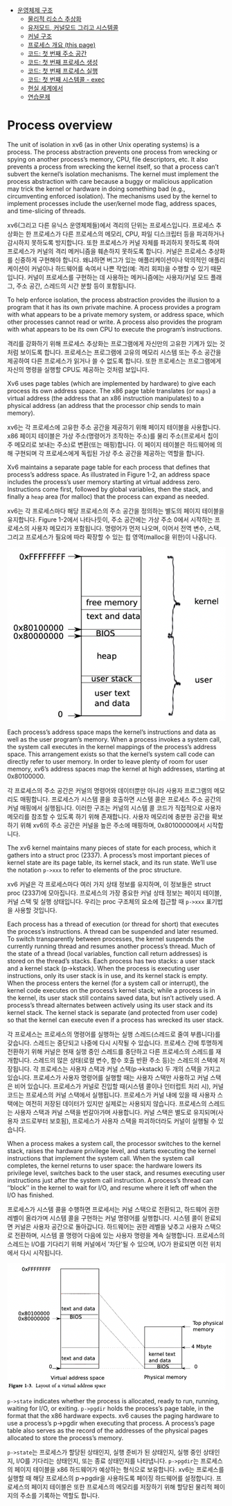 - [운영체제 구조](./chapter_1.md)
    - [물리적 리소스 추상화](./chapter_1-1.md)
    - [유저모드, 커널모드 그리고 시스템콜](./chatper_1-2.md)
    - [커널 구조](./chapter_1-3.md)
    - [프로세스 개요 (this page)](./chapter_1-4.md)
    - [코드: 첫 번째 주소 공간](./chapter_1-5.md)
    - [코드: 첫 번째 프로세스 생성](./chapter_1-6.md)
    - [코드: 첫 번째 프로세스 실행](./chapter_1-7.md)
    - [코드: 첫 번째 시스템콜 - exec](./chapter_1-8.md)
    - [현실 세계에서](./chapter_1-9.md)
    - [연습문제](./chapter_1-10.md)

# Process overview

The unit of isolation in xv6 (as in other Unix operating systems) is a process. The process abstraction prevents one process from wrecking or spying on another process’s memory, CPU, file descriptors, etc. It also prevents a process from wrecking the kernel itself, so that a process can’t subvert the kernel’s isolation mechanisms. The kernel must implement the process abstraction with care because a buggy or malicious application may trick the kernel or hardware in doing something bad (e.g., circumventing enforced isolation). The mechanisms used by the kernel to implement processes include the user/kernel mode flag, address spaces, and time-slicing of threads.

xv6(그리고 다른 유닉스 운영체제들)에서 격리의 단위는 프로세스입니다. 프로세스 추상화는 한 프로세스가 다른 프로세스의 메모리, CPU, 파일 디스크립터 등을 파괴하거나 감시하지 못하도록 방지합니다. 또한 프로세스가 커널 자체를 파괴하지 못하도록 하여 프로세스가 커널의 격리 메커니즘을 훼손하지 못하도록 합니다. 커널은 프로세스 추상화를 신중하게 구현해야 합니다. 왜냐하면 버그가 있는 애플리케이션이나 악의적인 애플리케이션이 커널이나 하드웨어를 속여서 나쁜 작업(예: 격리 회피)을 수행할 수 있기 때문입니다. 커널이 프로세스를 구현하는 데 사용하는 메커니즘에는 사용자/커널 모드 플래그, 주소 공간, 스레드의 시간 분할 등이 포함됩니다.

To help enforce isolation, the process abstraction provides the illusion to a program that it has its own private machine. A process provides a program with what appears to be a private memory system, or address space, which other processes cannot read or write. A process also provides the program with what appears to be its own CPU to execute the program’s instructions.

격리를 강화하기 위해 프로세스 추상화는 프로그램에게 자신만의 고유한 기계가 있는 것처럼 보이도록 합니다. 프로세스는 프로그램에 고유의 메모리 시스템 또는 주소 공간을 제공하여 다른 프로세스가 읽거나 쓸 수 없도록 합니다. 또한 프로세스는 프로그램에게 자신의 명령을 실행할 CPU도 제공하는 것처럼 보입니다.

Xv6 uses page tables (which are implemented by hardware) to give each process its own address space. The x86 page table translates (or `maps`) a virtual address (the address that an x86 instruction manipulates) to a physical address (an address that the processor chip sends to main memory).

xv6는 각 프로세스에 고유한 주소 공간을 제공하기 위해 페이지 테이블을 사용합니다. x86 페이지 테이블은 가상 주소(명령어가 조작하는 주소)를 물리 주소(프로세서 칩이 주 메모리로 보내는 주소)로 변환(또는 매핑)합니다. 이 페이지 테이블은 하드웨어에 의해 구현되며 각 프로세스에게 독립된 가상 주소 공간을 제공하는 역할을 합니다.

Xv6 maintains a separate page table for each process that defines that process’s address space. As illustrated in Figure 1-2, an address space includes the process’s user memory starting at virtual address zero. Instructions come first, followed by global variables, then the stack, and finally a `heap` area (for malloc) that the process can expand as needed.

xv6는 각 프로세스마다 해당 프로세스의 주소 공간을 정의하는 별도의 페이지 테이블을 유지합니다. Figure 1-2에서 나타나듯이, 주소 공간에는 가상 주소 0에서 시작하는 프로세스의 사용자 메모리가 포함됩니다. 명령어가 먼저 나오며, 이어서 전역 변수, 스택, 그리고 프로세스가 필요에 따라 확장할 수 있는 힙 영역(malloc을 위한)이 나옵니다.

![Figure 1-2](assets/fig-1-2.png)

Each process’s address space maps the kernel’s instructions and data as well as the user program’s memory. When a process invokes a system call, the system call executes in the kernel mappings of the process’s address space. This arrangement exists so that the kernel’s system call code can directly refer to user memory. In order to leave plenty of room for user memory, xv6’s address spaces map the kernel at high addresses, starting at 0x80100000.

각 프로세스의 주소 공간은 커널의 명령어와 데이터뿐만 아니라 사용자 프로그램의 메모리도 매핑합니다. 프로세스가 시스템 콜을 호출하면 시스템 콜은 프로세스 주소 공간의 커널 매핑에서 실행됩니다. 이러한 구조는 커널의 시스템 콜 코드가 직접적으로 사용자 메모리를 참조할 수 있도록 하기 위해 존재합니다. 사용자 메모리에 충분한 공간을 확보하기 위해 xv6의 주소 공간은 커널을 높은 주소에 매핑하며, 0x80100000에서 시작합니다.

The xv6 kernel maintains many pieces of state for each process, which it gathers into a struct proc (2337). A process’s most important pieces of kernel state are its page table, its kernel stack, and its run state. We’ll use the notation `p->xxx` to refer to elements of the proc structure.

xv6 커널은 각 프로세스마다 여러 가지 상태 정보를 유지하며, 이 정보들은 struct proc (2337)에 모아집니다. 프로세스의 가장 중요한 커널 상태 정보는 페이지 테이블, 커널 스택 및 실행 상태입니다. 우리는 proc 구조체의 요소에 접근할 때 `p->xxx` 표기법을 사용할 것입니다.

Each process has a thread of execution (or thread for short) that executes the process’s instructions. A thread can be suspended and later resumed. To switch transparently between processes, the kernel suspends the currently running thread and resumes another process’s thread. Much of the state of a thread (local variables, function call return addresses) is stored on the thread’s stacks. Each process has two stacks: a user stack and a kernel stack (p->kstack). When the process is executing user instructions, only its user stack is in use, and its kernel stack is empty. When the process enters the kernel (for a system call or interrupt), the kernel code executes on the process’s kernel stack; while a process is in the kernel, its user stack still contains saved data, but isn’t actively used. A process’s thread alternates between actively using its user stack and its kernel stack. The kernel stack is separate (and protected from user code) so that the kernel can execute even if a process has wrecked its user stack.

각 프로세스는 프로세스의 명령어를 실행하는 실행 스레드(스레드로 줄여 부릅니다)를 갖습니다. 스레드는 중단되고 나중에 다시 시작될 수 있습니다. 프로세스 간에 투명하게 전환하기 위해 커널은 현재 실행 중인 스레드를 중단하고 다른 프로세스의 스레드를 재개합니다. 스레드의 많은 상태(로컬 변수, 함수 호출 반환 주소 등)는 스레드의 스택에 저장됩니다. 각 프로세스는 사용자 스택과 커널 스택(p->kstack) 두 개의 스택을 가지고 있습니다. 프로세스가 사용자 명령어를 실행할 때는 사용자 스택만 사용하고 커널 스택은 비어 있습니다. 프로세스가 커널로 진입할 때(시스템 콜이나 인터럽트 처리 시), 커널 코드는 프로세스의 커널 스택에서 실행됩니다. 프로세스가 커널 내에 있을 때 사용자 스택에는 여전히 저장된 데이터가 있지만 실제로는 사용되지 않습니다. 프로세스의 스레드는 사용자 스택과 커널 스택을 번갈아가며 사용합니다. 커널 스택은 별도로 유지되며(사용자 코드로부터 보호됨), 프로세스가 사용자 스택을 파괴하더라도 커널이 실행될 수 있습니다.

When a process makes a system call, the processor switches to the kernel stack, raises the hardware privilege level, and starts executing the kernel instructions that implement the system call. When the system call completes, the kernel returns to user space: the hardware lowers its privilege level, switches back to the user stack, and resumes executing user instructions just after the system call instruction. A process’s thread can ‘‘block’’ in the kernel to wait for I/O, and resume where it left off when the I/O has finished.

프로세스가 시스템 콜을 수행하면 프로세서는 커널 스택으로 전환되고, 하드웨어 권한 레벨이 올라가며 시스템 콜을 구현하는 커널 명령어를 실행합니다. 시스템 콜이 완료되면 커널은 사용자 공간으로 돌아갑니다. 하드웨어는 권한 레벨을 낮추고 사용자 스택으로 전환하며, 시스템 콜 명령어 다음에 있는 사용자 명령을 계속 실행합니다. 프로세스의 스레드는 I/O를 기다리기 위해 커널에서 '차단'될 수 있으며, I/O가 완료되면 이전 위치에서 다시 시작됩니다.

![Figure 1-3](assets/fig-1-3.png)

`p->state` indicates whether the process is allocated, ready to run, running, waiting for I/O, or exiting. `p->pgdir` holds the process’s page table, in the format that the x86 hardware expects. xv6 causes the paging hardware to use a process’s p->pgdir when executing that process. A process’s page table also serves as the record of the addresses of the physical pages allocated to store the process’s memory.

`p->state`는 프로세스가 할당된 상태인지, 실행 준비가 된 상태인지, 실행 중인 상태인지, I/O를 기다리는 상태인지, 또는 종료 상태인지를 나타냅니다. `p->pgdir`는 프로세스의 페이지 테이블을 x86 하드웨어가 예상하는 형식으로 보유합니다. xv6는 프로세스를 실행할 때 해당 프로세스의 p->pgdir을 사용하도록 페이징 하드웨어를 설정합니다. 프로세스의 페이지 테이블은 또한 프로세스의 메모리를 저장하기 위해 할당된 물리적 페이지의 주소를 기록하는 역할도 합니다.